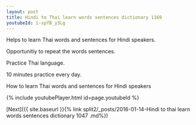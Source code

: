 ```yaml
---
layout: post
title: Hindi to Thai learn words sentences dictionary 1169 
youtubeId: i-spfB_y3Lg
---
```

 
 
Helps to learn Thai words and sentences for Hindi speakers.

Opportunitiy to repeat the words sentences. 

Practice Thai language. 
 
10 minutes practice every day. 
 
How to learn Thai words and sentences for Hindi speakers 
 
{% include youtubePlayer.html id=page.youtubeId %}
 
 
[Next]({{ site.baseurl }}{% link  split2/_posts/2016-01-14-Hindi to thai learn words sentences dictionary 1047 .md%})
 
